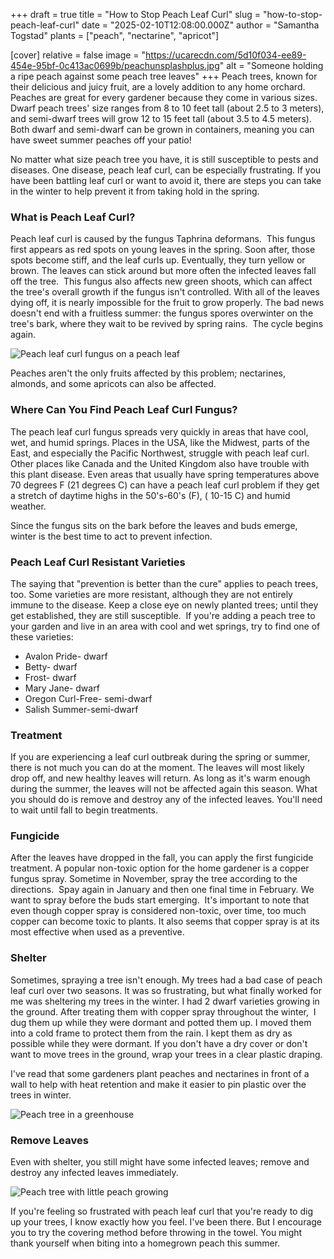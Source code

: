 +++
draft = true
title = "How to Stop Peach Leaf Curl"
slug = "how-to-stop-peach-leaf-curl"
date = "2025-02-10T12:08:00.000Z"
author = "Samantha Togstad"
plants = ["peach", "nectarine", "apricot"]

[cover]
relative = false
image = "https://ucarecdn.com/5d10f034-ee89-454e-95bf-0c413ac0699b/peachunsplashplus.jpg"
alt = "Someone holding a ripe peach against some peach tree leaves"
+++
Peach trees, known for their delicious and juicy fruit, are a lovely addition to any home orchard.  Peaches are great for every gardener because they come in various sizes. Dwarf peach trees' size ranges from 8 to 10 feet tall (about 2.5 to 3 meters), and semi-dwarf trees will grow 12 to 15 feet tall (about 3.5 to 4.5 meters). Both dwarf and semi-dwarf can be grown in containers, meaning you can have sweet summer peaches off your patio! 

No matter what size peach tree you have, it is still susceptible to pests and diseases. One disease, peach leaf curl, can be especially frustrating. If you have been battling leaf curl or want to avoid it, there are steps you can take in the winter to help prevent it from taking hold in the spring. 

### What is Peach Leaf Curl?

Peach leaf curl is caused by the fungus Taphrina deformans.  This fungus first appears as red spots on young leaves in the spring. Soon after, those spots become stiff, and the leaf curls up. Eventually, they turn yellow or brown.  The leaves can stick around but more often the infected leaves fall off the tree.  This fungus also affects new green shoots, which can affect the tree's overall growth if the fungus isn't controlled. With all of the leaves dying off, it is nearly impossible for the fruit to grow properly. The bad news doesn't end with a fruitless summer: the fungus spores overwinter on the tree's bark, where they wait to be revived by spring rains.  The cycle begins again. 

![Peach leaf curl fungus on a peach leaf](https://ucarecdn.com/bbc82537-84b2-4e00-be8b-03ca41b3a9f6/IMG_4203.JPEG "A peach leaf affected by the peach leaf curl fungus")

Peaches aren't the only fruits affected by this problem; nectarines, almonds, and some apricots can also be affected. 

### Where Can You Find Peach Leaf Curl Fungus?

The peach leaf curl fungus spreads very quickly in areas that have cool, wet, and humid springs. Places in the USA, like the Midwest, parts of the East, and especially the Pacific Northwest, struggle with peach leaf curl. Other places like Canada and the United Kingdom also have trouble with this plant disease. Even areas that usually have spring temperatures above 70 degrees F (21 degrees C) can have a peach leaf curl problem if they get a stretch of daytime highs in the 50's-60's (F), ( 10-15 C) and humid weather. 

Since the fungus sits on the bark before the leaves and buds emerge, winter is the best time to act to prevent infection. 

### Peach Leaf Curl Resistant Varieties 

The saying that "prevention is better than the cure" applies to peach trees, too. Some varieties are more resistant, although they are not entirely immune to the disease. Keep a close eye on newly planted trees; until they get established, they are still susceptible.  If you're adding a peach tree to your garden and live in an area with cool and wet springs, try to find one of these varieties: 

* Avalon Pride- dwarf
* Betty- dwarf
* Frost- dwarf
* Mary Jane- dwarf 
* Oregon Curl-Free- semi-dwarf
* Salish Summer-semi-dwarf



### Treatment

If you are experiencing a leaf curl outbreak during the spring or summer, there is not much you can do at the moment. The leaves will most likely drop off, and new healthy leaves will return. As long as it's warm enough during the summer, the leaves will not be affected again this season. What you should do is remove and destroy any of the infected leaves. You'll need to wait until fall to begin treatments. 

### Fungicide

After the leaves have dropped in the fall, you can apply the first fungicide treatment. A popular non-toxic option for the home gardener is a copper fungus spray. Sometime in November, spray the tree according to the directions.  Spay again in January and then one final time in February. We want to spray before the buds start emerging.  It's important to note that even though copper spray is considered non-toxic, over time, too much copper can become toxic to plants.  It also seems that copper spray is at its most effective when used as a preventive.  

### Shelter

Sometimes, spraying a tree isn't enough. My trees had a bad case of peach leaf curl over two seasons. It was so frustrating, but what finally worked for me was sheltering my trees in the winter. I had 2 dwarf varieties growing in the ground. After treating them with copper spray throughout the winter,  I dug them up while they were dormant and potted them up. I moved them into a cold frame to protect them from the rain. I kept them as dry as possible while they were dormant. If you don't have a dry cover or don't want to move trees in the ground, wrap your trees in a clear plastic draping. 

I've read that some gardeners plant peaches and nectarines in front of a wall to help with heat retention and make it easier to pin plastic over the trees in winter. 

![Peach tree in a greenhouse](https://ucarecdn.com/20e3d7a6-e8dc-4707-830d-b4210b1a5fa8/-/crop/1536x1362/0,359/-/preview/IMG_4183.JPEG "Peach tree thriving under shelter")

### Remove Leaves

Even with shelter, you still might have some infected leaves; remove and destroy any infected leaves immediately. 

![Peach tree with little peach growing](https://ucarecdn.com/928362f9-0c22-4b70-a553-173debf71964/biggerbabypeach.JPEG "Healthy leaves and a little peach")

If you're feeling so frustrated with peach leaf curl that you're ready to dig up your trees, I know exactly how you feel. I've been there. But I encourage you to try the covering method before throwing in the towel. You might thank yourself when biting into a homegrown peach this summer.
